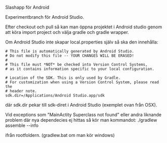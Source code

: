 Slashapp för Android

Experimentbranch för Android Studio.

Efter checkout och pull så kan man öppna projektet i Android studio genom att köra import project och välja gradle och gradle wrapper.

Om Android Studio inte skapar local.properties själv så ska den innehålla:

    # This file is automatically generated by Android Studio.
    # Do not modify this file -- YOUR CHANGES WILL BE ERASED!
    #
    # This file must *NOT* be checked into Version Control Systems,
    # as it contains information specific to your local configuration.
    
    # Location of the SDK. This is only used by Gradle.
    # For customization when using a Version Control System, please read the
    # header note.
    sdk.dir=/Applications/Android Studio.app/sdk

där sdk.dir pekar till sdk-diret i Android Studio (exemplet ovan från OSX). 



Vid exceptions som "MainActity Superclass not found" eller andra liknande problem där nya dependecies ej hittas så kör man kommandot:
./gradlew assemble --info

ifrån rootfoldern. (gradlew.bat om man kör windows)
